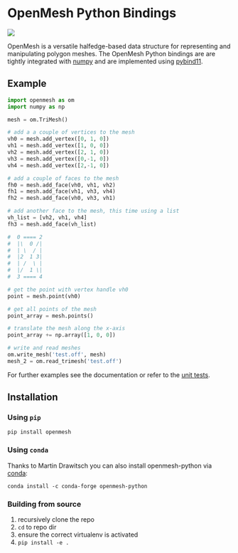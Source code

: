 # OpenMesh Python Bindings

[![](https://www.graphics.rwth-aachen.de:9000/OpenMesh/openmesh-python/badges/master/pipeline.svg)](https://www.graphics.rwth-aachen.de:9000/OpenMesh/openmesh-python/commits/master)

OpenMesh is a versatile halfedge-based data structure for representing and manipulating polygon meshes.
The OpenMesh Python bindings are are tightly integrated with [numpy](http://www.numpy.org/) and are implemented using [pybind11](https://github.com/pybind/pybind11). 

## Example
```python
import openmesh as om
import numpy as np

mesh = om.TriMesh()

# add a a couple of vertices to the mesh
vh0 = mesh.add_vertex([0, 1, 0])
vh1 = mesh.add_vertex([1, 0, 0])
vh2 = mesh.add_vertex([2, 1, 0])
vh3 = mesh.add_vertex([0,-1, 0])
vh4 = mesh.add_vertex([2,-1, 0])

# add a couple of faces to the mesh
fh0 = mesh.add_face(vh0, vh1, vh2)
fh1 = mesh.add_face(vh1, vh3, vh4)
fh2 = mesh.add_face(vh0, vh3, vh1)

# add another face to the mesh, this time using a list
vh_list = [vh2, vh1, vh4]
fh3 = mesh.add_face(vh_list)

#  0 ==== 2
#  |\  0 /|
#  | \  / |
#  |2  1 3|
#  | /  \ |
#  |/  1 \|
#  3 ==== 4

# get the point with vertex handle vh0
point = mesh.point(vh0)

# get all points of the mesh
point_array = mesh.points()

# translate the mesh along the x-axis
point_array += np.array([1, 0, 0])

# write and read meshes
om.write_mesh('test.off', mesh)
mesh_2 = om.read_trimesh('test.off')
```
For further examples see the documentation or refer to the [unit tests](https://www.graphics.rwth-aachen.de:9000/OpenMesh/openmesh-python/tree/master/tests).

## Installation

### Using `pip`

    pip install openmesh
    
### Using `conda`
Thanks to Martin Drawitsch you can also install openmesh-python via [conda](https://github.com/conda-forge/openmesh-python-feedstock):

    conda install -c conda-forge openmesh-python

### Building from source
1. recursively clone the repo
2. `cd` to repo dir
3. ensure the correct virtualenv is activated
4. `pip install -e .`
